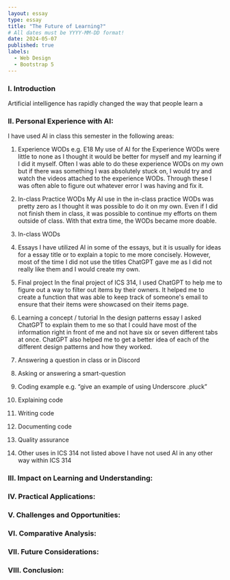 ```yaml
---
layout: essay
type: essay
title: "The Future of Learning?"
# All dates must be YYYY-MM-DD format!
date: 2024-05-07
published: true
labels:
  - Web Design
  - Bootstrap 5
---
```


### I. Introduction
Artificial intelligence has rapidly changed the way that people learn a

### II. Personal Experience with AI:
I have used AI in class this semester in the following areas:

  1. Experience WODs e.g. E18
My use of AI for the Experience WODs were little to none as I thought it would be better for myself and my learning if I did it myself. Often I was able to do these experience WODs on my own but if there was something I was absolutely stuck on, I would try and watch the videos attached to the experience WODs. Through these I was often able to figure out whatever error I was having and fix it.  
  2. In-class Practice WODs
My AI use in the in-class practice WODs was pretty zero as I thought it was possible to do it on my own. Even if I did not finish them in class, it was possible to continue my efforts on them outside of class. With that extra time, the WODs became more doable. 
  3. In-class WODs

  4. Essays
I have utilized AI in some of the essays, but it is usually for ideas for a essay title or to explain a topic to me more concisely. However, most of the time I did not use the titles ChatGPT gave me as I did not really like them and I would create my own.
  5. Final project
In the final project of ICS 314, I used ChatGPT to help me to figure out a way to filter out items by their owners. It helped me to create a function that was able to keep track of someone's email to ensure that their items were showcased on their items page. 
  6. Learning a concept / tutorial
In the design patterns essay I asked ChatGPT to explain them to me so that I could have most of the information right in front of me and not have six or seven different tabs at once. ChatGPT also helped me to get a better idea of each of the different design patterns and how they worked. 
  7. Answering a question in class or in Discord

  8. Asking or answering a smart-question

  9. Coding example e.g. “give an example of using Underscore .pluck”

  10. Explaining code

  11. Writing code

  12. Documenting code

  13. Quality assurance 

  14. Other uses in ICS 314 not listed above
I have not used AI in any other way within ICS 314

### III. Impact on Learning and Understanding:


### IV. Practical Applications:


### V. Challenges and Opportunities:


### VI. Comparative Analysis:


### VII. Future Considerations:


### VIII. Conclusion:
